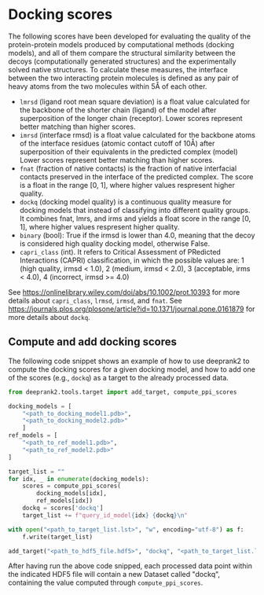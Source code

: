 # Docking scores

The following scores have been developed for evaluating the quality of the protein-protein models produced by computational methods (docking models), and all of them compare the structural similarity between the decoys (computationally generated structures) and the experimentally solved native structures. To calculate these measures, the interface between the two interacting protein molecules is defined as any pair of heavy atoms from the two molecules within 5Å of each other.

- `lmrsd` (ligand root mean square deviation) is a float value calculated for the backbone of the shorter chain (ligand) of the model after superposition of the longer chain (receptor). Lower scores represent better matching than higher scores.
- `imrsd` (interface rmsd) is a float value calculated for the backbone atoms of the interface residues (atomic contact cutoff of 10Å) after superposition of their equivalents in the predicted complex (model) Lower scores represent better matching than higher scores.
- `fnat` (fraction of native contacts) is the fraction of native interfacial contacts preserved in the interface of the predicted complex. The score is a float in the range [0, 1], where higher values respresent higher quality.
- `dockq` (docking model quality) is a continuous quality measure for docking models that instead of classifying into different quality groups. It combines fnat, lmrs, and irms and yields a float score in the range [0, 1], where higher values respresent higher quality.
- `binary` (bool): True if the irmsd is lower than 4.0, meaning that the decoy is considered high quality docking model, otherwise False.
- `capri_class` (int). It refers to Critical Assessment of PRedicted Interactions (CAPRI) classification, in which the possible values are: 1 (high quality, irmsd < 1.0), 2 (medium, irmsd < 2.0), 3 (acceptable, irms < 4.0), 4 (incorrect, irmsd >= 4.0)

See https://onlinelibrary.wiley.com/doi/abs/10.1002/prot.10393 for more details about `capri_class`, `lrmsd`, `irmsd`, and `fnat`. See https://journals.plos.org/plosone/article?id=10.1371/journal.pone.0161879 for more details about `dockq`.

## Compute and add docking scores

The following code snippet shows an example of how to use deeprank2 to compute the docking scores for a given docking model, and how to add one of the scores (e.g., `dockq`) as a target to the already processed data.

```python
from deeprank2.tools.target import add_target, compute_ppi_scores

docking_models = [
    "<path_to_docking_model1.pdb>",
    "<path_to_docking_model2.pdb>"
    ]
ref_models = [
    "<path_to_ref_model1.pdb>",
    "<path_to_ref_model2.pdb>"
]

target_list = ""
for idx, _ in enumerate(docking_models):
    scores = compute_ppi_scores(
        docking_models[idx],
        ref_models[idx])
    dockq = scores['dockq']
    target_list += f"query_id_model{idx} {dockq}\n"

with open("<path_to_target_list.lst>", "w", encoding="utf-8") as f:
    f.write(target_list)

add_target("<path_to_hdf5_file.hdf5>", "dockq", "<path_to_target_list.lst>")

```

After having run the above code snipped, each processed data point within the indicated HDF5 file will contain a new Dataset called "dockq", containing the value computed through `compute_ppi_scores`.
